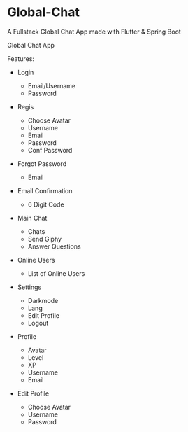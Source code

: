 # Global-Chat
A Fullstack Global Chat App made with Flutter &amp; Spring Boot

Global Chat App

Features:
- Login
    - Email/Username
    - Password

- Regis
    - Choose Avatar
    - Username
    - Email
    - Password
    - Conf Password

- Forgot Password
    - Email
    
- Email Confirmation
    - 6 Digit Code

- Main Chat
    - Chats
    - Send Giphy
    - Answer Questions

- Online Users
    - List of Online Users

- Settings
    - Darkmode
    - Lang
    - Edit Profile
    - Logout
      
- Profile
    - Avatar
    - Level
    - XP
    - Username
    - Email

- Edit Profile
    - Choose Avatar
    - Username
    - Password

